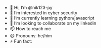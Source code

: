- 👋 Hi, I’m @nik123-py
- 👀 I’m interested in cyber security 
- 🌱 I’m currently learning python/javascript
- 💞️ I’m looking to collaborate on my linkedin
- 📫 How to reach me 
- 😄 Pronouns: he/him
- ⚡ Fun fact: 

<!---
nik123-py/nik123-py is a ✨ special ✨ repository because its `README.md` (this file) appears on your GitHub profile.
You can click the Preview link to take a look at your changes.
--->
